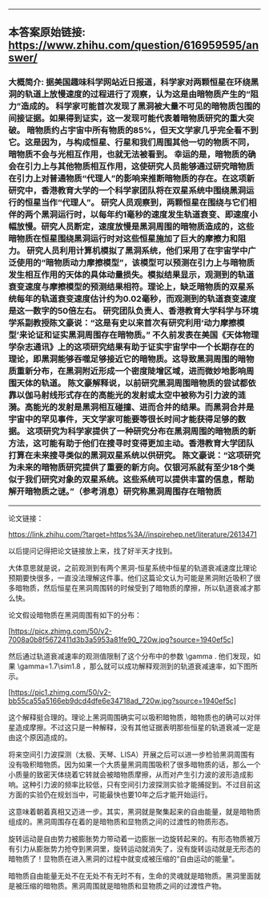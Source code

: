 ----------------------------------------
## 本答案原始链接: https://www.zhihu.com/question/616959595/answer/
### 大概简介: 据美国趣味科学网站近日报道，科学家对两颗恒星在环绕黑洞的轨道上放慢速度的过程进行了观察，认为这是由暗物质产生的“阻力”造成的。 科学家可能首次发现了黑洞被大量不可见的暗物质包围的间接证据。如果得到证实，这一发现可能代表着暗物质研究的重大突破。 暗物质约占宇宙中所有物质的85%，但天文学家几乎完全看不到它。这是因为，与构成恒星、行星和我们周围其他一切的物质不同，暗物质不会与光相互作用，也就无法被看到。 幸运的是，暗物质的确会在引力上与其他物质相互作用，这使研究人员能够通过研究暗物质在引力上对普通物质“代理人”的影响来推断暗物质的存在。在这项新研究中，香港教育大学的一个科学家团队将在双星系统中围绕黑洞运行的恒星当作“代理人”。 研究人员观察到，两颗恒星在围绕与它们相伴的两个黑洞运行时，以每年约1毫秒的速度发生轨道衰变、即速度小幅放慢。研究人员断定，速度放慢是黑洞周围的暗物质造成的，这些暗物质在恒星围绕黑洞运行时对这些恒星施加了巨大的摩擦力和阻力。 研究人员利用计算机模拟了黑洞系统，他们采用了在宇宙学中广泛使用的“暗物质动力摩擦模型”，该模型可以预测在引力上与暗物质发生相互作用的天体的具体动量损失。模拟结果显示，观测到的轨道衰变速度与摩擦模型的预测结果相符。理论上，缺乏暗物质的双星系统每年的轨道衰变速度估计约为0.02毫秒，而观测到的轨道衰变速度是这一数字的50倍左右。 研究团队负责人、香港教育大学科学与环境学系副教授陈文豪说：“这是有史以来首次有研究利用‘动力摩擦模型’来论证和证实黑洞周围存在暗物质。” 不久前发表在美国《天体物理学杂志通讯》上的这项研究结果有助于证实宇宙学中一个长期存在的理论，即黑洞能够吞噬足够接近它的暗物质。这导致黑洞周围的暗物质重新分布，在黑洞附近形成一个密度陡增区域，进而微妙地影响周围天体的轨道。 陈文豪解释说，以前研究黑洞周围暗物质的尝试都依靠以伽马射线形式存在的高能光的发射或太空中被称为引力波的涟漪。高能光的发射是黑洞相互碰撞、进而合并的结果。而黑洞合并是宇宙中的罕见事件，天文学家可能要等很长时间才能获得足够的数据。 这项研究为科学家提供了一种研究分布在黑洞周围的暗物质的新方法，这可能有助于他们在搜寻时变得更加主动。香港教育大学团队打算在未来搜寻类似的黑洞双星系统以供研究。 陈文豪说：“这项研究为未来的暗物质研究提供了重要的新方向。仅银河系就有至少18个类似于我们研究对象的双星系统。这些系统可以提供丰富的信息，帮助解开暗物质之谜。”（参考消息）​研究称黑洞周围存在暗物质
----------------------------------------
论文链接：

https://link.zhihu.com/?target=https%3A//inspirehep.net/literature/2613471

以后提问记得把论文链接放上来，找了好半天才找到。

大体意思就是说，之前观测到有两个黑洞-恒星系统中恒星的轨道衰减速度比理论预期要快很多，一直没法理解这件事。他们这篇论文认为可能是黑洞附近吸积了很多暗物质，然后恒星在黑洞周围转的时候受到了暗物质的摩擦，所以轨道衰减才那么快。

论文假设暗物质在黑洞周围有如下的分布：

[https://picx.zhimg.com/50/v2-7008a0b8f5672411d3b3a5953a81fe90_720w.jpg?source=1940ef5c]

然后通过轨道衰减速率的观测值限制了这个分布中的参数 \gamma . 他们发现，如果 \gamma=1.7\sim1.8 ，那么就可以成功解释观测到的轨道衰减速率，如下图所示。

[https://pic1.zhimg.com/50/v2-bb55ca55a5166eb9dcd4dfe6e34718ad_720w.jpg?source=1940ef5c]

这个解释挺合理的。理论上黑洞周围确实可以吸积暗物质，暗物质也的确可以对伴星造成摩擦。不过这只是一种解释，没有其他证据表明那些恒星的轨道衰减一定是由这个原因造成的。

将来空间引力波探测（太极、天琴、LISA）开展之后可以进一步检验黑洞周围有没有吸积暗物质。因为如果一个大质量黑洞周围吸积了很多暗物质的话，那么一个小质量的致密天体绕着它转就会被暗物质摩擦，从而对产生引力波的波形造成影响。这种引力波的频率比较低，只有空间引力波探测实验才能捕捉到。不过目前这方面的实验仍在规划当中，可能最快也要10年之后才能开始运行。

这意味着朝着真相又迈进一步。其实，黑洞就是聚集起来的自由能量，就是暗物质组成的。黑洞周围存在着的是暗物质和显物质之间的过渡性的物质形态。

旋转运动是自由势力被膨胀势力带动着一边膨胀一边旋转起来的。有形态物质被万有引力从膨胀势力抢夺到黑洞里，旋转运动就消失了，没有旋转运动就是无形态的暗物质了！显物质在进入黑洞的过程中就变成被压缩的“自由运动的能量”。

暗物质自由能量无处不在无处不有无时不有，生命的灵魂就是暗物质。黑洞里面就是被压缩的暗物质。黑洞周围就是暗物质和显物质之间的过渡性产物。